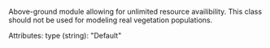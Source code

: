 Above-ground module allowing for unlimited resource availibility. This class should not be used for modeling real vegetation populations.  

Attributes:
    type (string): "Default"